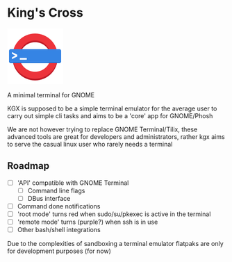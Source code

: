 # King's Cross

![](logo.png)

A minimal terminal for GNOME

KGX is supposed to be a simple terminal emulator for the average user to carry out simple cli tasks and aims to be a 'core' app for GNOME/Phosh

We are not however trying to replace GNOME Terminal/Tilix, these advanced tools are great for developers and administrators, rather kgx aims to serve the casual linux user who rarely needs a terminal

## Roadmap

- [ ] 'API' compatible with GNOME Terminal
    - [ ] Command line flags
    - [ ] DBus interface
- [ ] Command done notifications
- [ ] 'root mode' turns red when sudo/su/pkexec is active in the terminal
- [ ] 'remote mode' turns (purple?) when ssh is in use
- [ ] Other bash/shell integrations

Due to the complexities of sandboxing a terminal emulator flatpaks are only for development purposes (for now)
